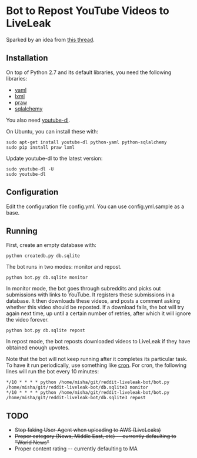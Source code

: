 Bot to Repost YouTube Videos to LiveLeak
========================================

Sparked by an idea from [this thread](http://www.reddit.com/r/UkrainianConflict/comments/2auyay/gold_for_the_person_that_writes_a_bot_that_will/).

Installation
------------

On top of Python 2.7 and its default libraries, you need the following libraries:

 - [yaml](http://pyyaml.org/)
 - [lxml](http://lxml.de/)
 - [praw](https://praw.readthedocs.org/en/v2.1.16/)
 - [sqlalchemy](http://www.sqlalchemy.org/)

You also need [youtube-dl](http://rg3.github.io/youtube-dl/).

On Ubuntu, you can install these with:

    sudo apt-get install youtube-dl python-yaml python-sqlalchemy
    sudo pip install praw lxml

Update youtube-dl to the latest version:

    sudo youtube-dl -U
    sudo youtube-dl

Configuration
-------------

Edit the configuration file config.yml.
You can use config.yml.sample as a base.

Running
-------

First, create an empty database with:

    python createdb.py db.sqlite

The bot runs in two modes: monitor and repost.

    python bot.py db.sqlite monitor

In monitor mode, the bot goes through subreddits and picks out submissions with links to YouTube.
It registers these submissions in a database.
It then downloads these videos, and posts a comment asking whether this video should be reposted.
If a download fails, the bot will try again next time, up until a certain number of retries, after which it will ignore the video forever.

    python bot.py db.sqlite repost

In repost mode, the bot reposts downloaded videos to LiveLeak if they have obtained enough upvotes.

Note that the bot will not keep running after it completes its particular task.
To have it run periodically, use something like [cron](http://en.wikipedia.org/wiki/Cron).
For cron, the following lines will run the bot every 10 minutes:

    */10 * * * * python /home/misha/git/reddit-liveleak-bot/bot.py /home/misha/git/reddit-liveleak-bot/db.sqlite3 monitor
    */10 * * * * python /home/misha/git/reddit-liveleak-bot/bot.py /home/misha/git/reddit-liveleak-bot/db.sqlite3 repost

TODO
----

 - ~~Stop faking User-Agent when uploading to AWS (LiveLeaks)~~
 - ~~Proper category (News, Middle East, etc) -- currently defaulting to "World News"~~
 - Proper content rating -- currently defaulting to MA
